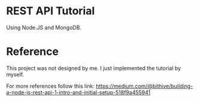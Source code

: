 # REST API Tutorial

Using Node.JS and MongoDB.

# Reference

This project was not designed by me.
I just implemented the tutorial by myself.

For more references follow this link:
https://medium.com/@bithive/building-a-node-js-rest-api-1-intro-and-initial-setup-518f9a455941
